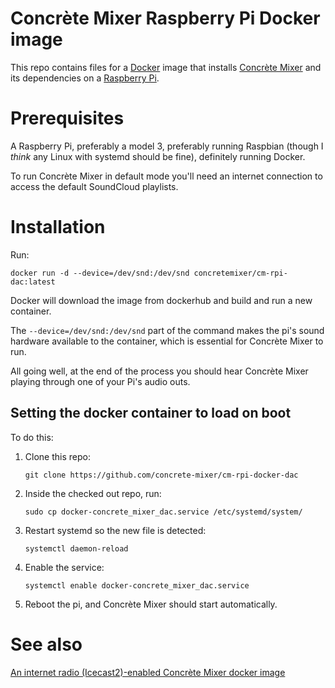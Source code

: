 # Concrète Mixer Raspberry Pi Docker image

This repo contains files for a [Docker](https://www.docker.com/) image that installs [Concrète Mixer](https://github.com/concrete-mixer/concrete-mixer) and its dependencies on a [Raspberry Pi](https://www.raspberrypi.org/).

# Prerequisites

A Raspberry Pi, preferably a model 3, preferably running Raspbian (though I _think_ any Linux with systemd should be fine), definitely running Docker.

To run Concrète Mixer in default mode you'll need an internet connection to access the default SoundCloud playlists.

# Installation

Run:

    docker run -d --device=/dev/snd:/dev/snd concretemixer/cm-rpi-dac:latest

Docker will download the image from dockerhub and build and run a new container.

The `--device=/dev/snd:/dev/snd` part of the command makes the pi's sound hardware available to the container, which is essential for Concrète Mixer to run.

All going well, at the end of the process you should hear Concrète Mixer playing through one of your Pi's audio outs.

## Setting the docker container to load on boot

To do this:

1. Clone this repo:

    `git clone https://github.com/concrete-mixer/cm-rpi-docker-dac`

2. Inside the checked out repo, run:

    `sudo cp docker-concrete_mixer_dac.service /etc/systemd/system/`

3. Restart systemd so the new file is detected:

    `systemctl daemon-reload`

4. Enable the service:

    `systemctl enable docker-concrete_mixer_dac.service`

5. Reboot the pi, and Concrète Mixer should start automatically.


# See also

[An internet radio (Icecast2)-enabled Concrète Mixer docker image](https://github.com/concrete-mixer/cm-rpi-docker-internet)
